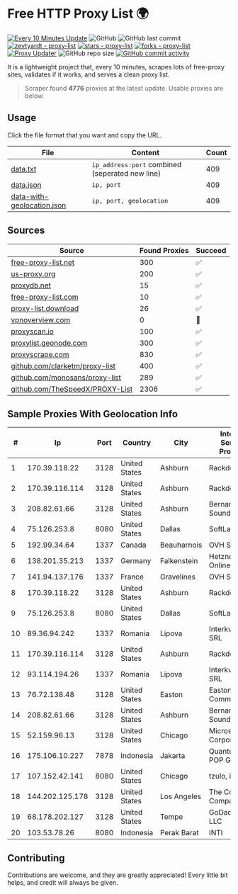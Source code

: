 
# Free HTTP Proxy List 🌍

[![Every 10 Minutes Update](https://github.com/mertguvencli/http-proxy-list/actions/workflows/main.yml/badge.svg?branch=main)](https://github.com/mertguvencli/http-proxy-list/actions/workflows/main.yml)
![GitHub](https://img.shields.io/github/license/mertguvencli/http-proxy-list)
![GitHub last commit](https://img.shields.io/github/last-commit/mertguvencli/http-proxy-list)
[![zevtyardt - proxy-list](https://img.shields.io/static/v1?label=zevtyardt&message=proxy-list&color=blue&logo=github)](https://github.com/zevtyardt/proxy-list "Go to GitHub repo")
[![stars - proxy-list](https://img.shields.io/github/stars/zevtyardt/proxy-list?style=social)](https://github.com/zevtyardt/proxy-list)
[![forks - proxy-list](https://img.shields.io/github/forks/zevtyardt/proxy-list?style=social)](https://github.com/zevtyardt/proxy-list)
[![Proxy Updater](https://github.com/zevtyardt/proxy-list/workflows/Proxy%20Updater/badge.svg)](https://github.com/zevtyardt/proxy-list/actions?query=workflow:"Proxy+Updater")
![GitHub repo size](https://img.shields.io/github/repo-size/zevtyardt/proxy-list)
[![GitHub commit activity](https://img.shields.io/github/commit-activity/m/zevtyardt/proxy-list?logo=commits)](https://github.com/zevtyardt/proxy-list/commits/main)

It is a lightweight project that, every 10 minutes, scrapes lots of free-proxy sites, validates if it works, and serves a clean proxy list.

> Scraper found **4776** proxies at the latest update. Usable proxies are below.

## Usage

Click the file format that you want and copy the URL.

|File|Content|Count|
|----|-------|-----|
|[data.txt](https://raw.githubusercontent.com/mertguvencli/http-proxy-list/main/proxy-list/data.txt)|`ip_address:port` combined (seperated new line)|409|
|[data.json](https://raw.githubusercontent.com/mertguvencli/http-proxy-list/main/proxy-list/data.json)|`ip, port`|409|
|[data-with-geolocation.json](https://raw.githubusercontent.com/mertguvencli/http-proxy-list/main/proxy-list/data-with-geolocation.json)|`ip, port, geolocation`|409|

## Sources

|Source|Found Proxies|Succeed|
|------|-------------|-------|
|[free-proxy-list.net](https://free-proxy-list.net)|300|✅|
|[us-proxy.org](https://www.us-proxy.org)|200|✅|
|[proxydb.net](http://proxydb.net)|15|✅|
|[free-proxy-list.com](https://free-proxy-list.com/?page=&port=&type%5B%5D=http&type%5B%5D=https&up_time=0&search=Search)|10|✅|
|[proxy-list.download](https://www.proxy-list.download/HTTP)|26|✅|
|[vpnoverview.com](https://vpnoverview.com/privacy/anonymous-browsing/free-proxy-servers)|0|🚫|
|[proxyscan.io](https://www.proxyscan.io)|100|✅|
|[proxylist.geonode.com](https://proxylist.geonode.com/api/proxy-list?limit=300&page=1&sort_by=lastChecked&sort_type=desc&protocols=http,https)|300|✅|
|[proxyscrape.com](https://api.proxyscrape.com/v2/?request=displayproxies&protocol=http&timeout=10000&country=all&ssl=all&anonymity=all)|830|✅|
|[github.com/clarketm/proxy-list](https://raw.githubusercontent.com/clarketm/proxy-list/master/proxy-list-raw.txt)|400|✅|
|[github.com/monosans/proxy-list](https://raw.githubusercontent.com/monosans/proxy-list/main/proxies/http.txt)|289|✅|
|[github.com/TheSpeedX/PROXY-List](https://raw.githubusercontent.com/TheSpeedX/PROXY-List/master/http.txt)|2306|✅|


## Sample Proxies With Geolocation Info

|#|Ip|Port|Country|City|Internet Service Provider|
|-|--|----|-------|----|-------------------------|
|1|170.39.118.22|3128|United States|Ashburn|Rackdog, LLC|
|2|170.39.116.114|3128|United States|Ashburn|Rackdog, LLC|
|3|208.82.61.66|3128|United States|Ashburn|Bernardi Sounds|
|4|75.126.253.8|8080|United States|Dallas|SoftLayer|
|5|192.99.34.64|1337|Canada|Beauharnois|OVH SAS|
|6|138.201.35.213|1337|Germany|Falkenstein|Hetzner Online GmbH|
|7|141.94.137.176|1337|France|Gravelines|OVH SAS|
|8|170.39.118.22|3128|United States|Ashburn|Rackdog, LLC|
|9|75.126.253.8|8080|United States|Dallas|SoftLayer|
|10|89.36.94.242|1337|Romania|Lipova|Interkvm Host SRL|
|11|170.39.116.114|3128|United States|Ashburn|Rackdog, LLC|
|12|93.114.194.26|1337|Romania|Lipova|Interkvm Host SRL|
|13|76.72.138.48|3128|United States|Easton|Easton Utilities Commission|
|14|208.82.61.66|3128|United States|Ashburn|Bernardi Sounds|
|15|52.159.96.13|3128|United States|Chicago|Microsoft Corporation|
|16|175.106.10.227|7878|Indonesia|Jakarta|Quantum Dist POP GC|
|17|107.152.42.141|8080|United States|Chicago|tzulo, inc.|
|18|144.202.125.178|3128|United States|Los Angeles|The Constant Company|
|19|68.178.202.127|3128|United States|Tempe|GoDaddy.com, LLC|
|20|103.53.78.26|8080|Indonesia|Perak Barat|INTI|



## Contributing

Contributions are welcome, and they are greatly appreciated! Every
little bit helps, and credit will always be given.

